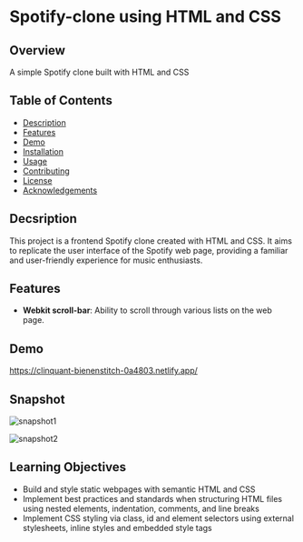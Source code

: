 # Spotify-clone using HTML and CSS

## Overview

A simple Spotify clone built with HTML and CSS

## Table of Contents
- [Description](#description)
- [Features](#features)
- [Demo](#demo)
- [Installation](#installation)
- [Usage](#usage)
- [Contributing](#contributing)
- [License](#license)
- [Acknowledgements](#acknowledgements)

## Decsription
This project is a frontend Spotify clone created with HTML and CSS. It aims to replicate the user interface of the Spotify web page, providing a familiar and user-friendly experience for music enthusiasts.

## Features
- **Webkit scroll-bar**: Ability to scroll through various lists on the web page.

## Demo
https://clinquant-bienenstitch-0a4803.netlify.app/

## Snapshot
![snapshot1](https://github.com/yadavpratibha/WebDevelopment/assets/25881107/40c293c9-ea67-4be5-b231-2d992cf6ac5a)

![snapshot2](https://github.com/yadavpratibha/WebDevelopment/assets/25881107/db33c7d5-386a-4959-ae06-2675dbd0c66a)


## Learning Objectives
* Build and style static webpages with semantic HTML and CSS
* Implement best practices and standards when structuring HTML files using nested elements, indentation, comments, and line breaks
* Implement CSS styling via class, id and element selectors using external stylesheets, inline styles and embedded style tags


